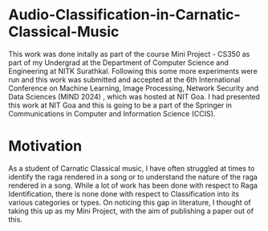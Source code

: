# Audio-Classification-in-Carnatic-Classical-Music

This work was done initally as part of the course Mini Project - CS350 as part of my Undergrad at the Department of Computer Science and Engineering at NITK Surathkal. Following this some more experiments were run and this work was submitted and accepted at the 6th International Conference on Machine Learning, Image Processing, Network Security and Data Sciences (MIND 2024) , which was hosted at NIT Goa. I had presented this work at NIT Goa and this is going to be a part of the Springer in Communications in Computer and Information Science (CCIS). 

# Motivation
As a student of Carnatic Classical music, I have often struggled at times to identify the raga rendered in a song or to understand the nature of the raga rendered in a song. While a lot of work has been done with respect to Raga Identification, there is none done with respect to Classification into its various categories or types. On noticing this gap in literature, I thought of taking this up as my Mini Project, with the aim of publishing a paper out of this.


